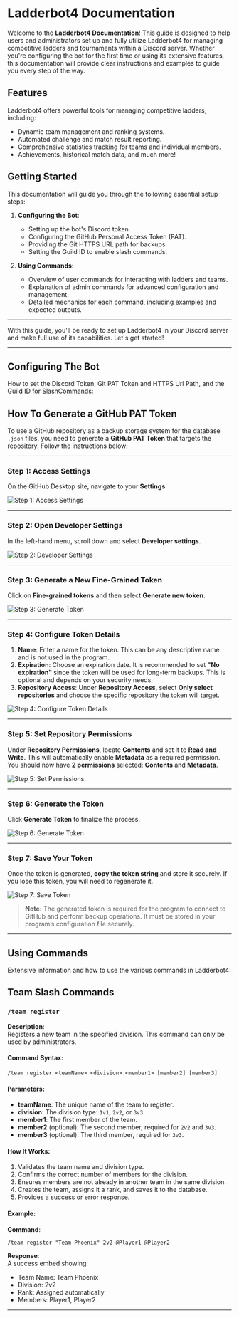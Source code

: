 # Ladderbot4 Documentation

Welcome to the **Ladderbot4 Documentation**! This guide is designed to help users and administrators set up and fully utilize Ladderbot4 for managing competitive ladders and tournaments within a Discord server. Whether you're configuring the bot for the first time or using its extensive features, this documentation will provide clear instructions and examples to guide you every step of the way.

## Features
Ladderbot4 offers powerful tools for managing competitive ladders, including:
- Dynamic team management and ranking systems.
- Automated challenge and match result reporting.
- Comprehensive statistics tracking for teams and individual members.
- Achievements, historical match data, and much more!

## Getting Started
This documentation will guide you through the following essential setup steps:
1. **Configuring the Bot**:
   - Setting up the bot's Discord token.
   - Configuring the GitHub Personal Access Token (PAT).
   - Providing the Git HTTPS URL path for backups.
   - Setting the Guild ID to enable slash commands.

2. **Using Commands**:
   - Overview of user commands for interacting with ladders and teams.
   - Explanation of admin commands for advanced configuration and management.
   - Detailed mechanics for each command, including examples and expected outputs.

---

With this guide, you'll be ready to set up Ladderbot4 in your Discord server and make full use of its capabilities. Let's get started!

---

## Configuring The Bot
How to set the Discord Token, Git PAT Token and HTTPS Url Path, and the Guild ID for SlashCommands:

## How To Generate a GitHub PAT Token

To use a GitHub repository as a backup storage system for the database `.json` files, you need to generate a **GitHub PAT Token** that targets the repository. Follow the instructions below:

---

### Step 1: Access Settings
On the GitHub Desktop site, navigate to your **Settings**.

![Step 1: Access Settings](examples/GitRepoSetup/1.png)

---

### Step 2: Open Developer Settings
In the left-hand menu, scroll down and select **Developer settings**.

![Step 2: Developer Settings](examples/GitRepoSetup/2.png)

---

### Step 3: Generate a New Fine-Grained Token
Click on **Fine-grained tokens** and then select **Generate new token**.

![Step 3: Generate Token](examples/GitRepoSetup/3.png)

---

### Step 4: Configure Token Details
1. **Name**: Enter a name for the token. This can be any descriptive name and is not used in the program.
2. **Expiration**: Choose an expiration date. It is recommended to set **"No expiration"** since the token will be used for long-term backups. This is optional and depends on your security needs.
3. **Repository Access**: Under **Repository Access**, select **Only select repositories** and choose the specific repository the token will target.

![Step 4: Configure Token Details](examples/GitRepoSetup/4.png)

---

### Step 5: Set Repository Permissions
Under **Repository Permissions**, locate **Contents** and set it to **Read and Write**. This will automatically enable **Metadata** as a required permission. You should now have **2 permissions** selected: **Contents** and **Metadata**.

![Step 5: Set Permissions](examples/GitRepoSetup/5.png)

---

### Step 6: Generate the Token
Click **Generate Token** to finalize the process.

![Step 6: Generate Token](examples/GitRepoSetup/6.png)

---

### Step 7: Save Your Token
Once the token is generated, **copy the token string** and store it securely. If you lose this token, you will need to regenerate it.

![Step 7: Save Token](examples/GitRepoSetup/7.png)

> **Note:** The generated token is required for the program to connect to GitHub and perform backup operations. It must be stored in your program’s configuration file securely.

   
---

## Using Commands
Extensive information and how to use the various commands in Ladderbot4:

## Team Slash Commands

### `/team register`

**Description**:  
Registers a new team in the specified division. This command can only be used by administrators.

#### **Command Syntax**:

```/team register <teamName> <division> <member1> [member2] [member3]```

#### **Parameters**:
- **teamName**: The unique name of the team to register.
- **division**: The division type: `1v1`, `2v2`, or `3v3`.
- **member1**: The first member of the team.
- **member2** (optional): The second member, required for `2v2` and `3v3`.
- **member3** (optional): The third member, required for `3v3`.

#### **How It Works**:
1. Validates the team name and division type.
2. Confirms the correct number of members for the division.
3. Ensures members are not already in another team in the same division.
4. Creates the team, assigns it a rank, and saves it to the database.
5. Provides a success or error response.

#### **Example**:
**Command**:  

```/team register "Team Phoenix" 2v2 @Player1 @Player2```

**Response**:  
A success embed showing:
- Team Name: Team Phoenix
- Division: 2v2
- Rank: Assigned automatically
- Members: Player1, Player2

---
